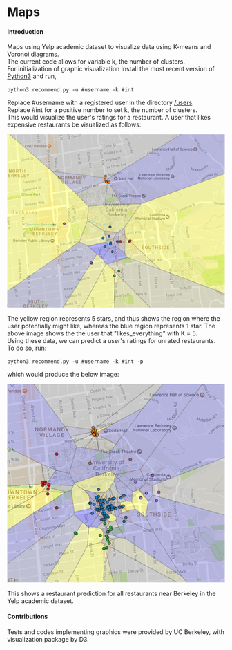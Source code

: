 # Maps
#### Introduction
Maps using Yelp academic dataset to visualize data using K-means and Voronoi diagrams.    
The current code allows for variable k, the number of clusters.  
For initialization of graphic visualization install the most recent version of [Python3](https://www.python.org/downloads/) and run,  
```
python3 recommend.py -u #username -k #int
```
Replace #username with a registered user in the directory [/users](https://github.com/VictoryJin/Maps/tree/master/users).  
Replace #int for a positive number to set k, the number of clusters.  
This would visualize the user's ratings for a restaurant. A user that likes expensive restaurants be visualized as follows:
<p align="center">
  <img src="https://github.com/VictoryJin/Maps/blob/master/img/likes_everything.png" alt="Labeled Ratings"/>  
</p>

The yellow region represents 5 stars, and thus shows the region where the user potentially might like, whereas the blue region represents 1 star. The above image shows the the user that "likes_everything" with K = 5.  
Using these data, we can predict a user's ratings for unrated restaurants.  
To do so, run:  
```
python3 recommend.py -u #username -k #int -p
```
which would produce the below image:
<p align="center">
  <img src="https://github.com/VictoryJin/Maps/blob/master/img/likes_everything_pred.png" alt="Prediction"/>  
</p>  

This shows a restaurant prediction for all restaurants near Berkeley in the Yelp academic dataset.

#### Contributions

Tests and codes implementing graphics were provided by UC Berkeley, with visualization package by D3.
